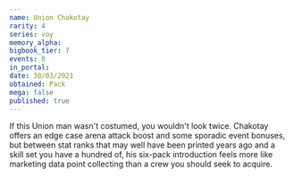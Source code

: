 ```yaml
---
name: Union Chakotay
rarity: 4
series: voy
memory_alpha:
bigbook_tier: 7
events: 0
in_portal:
date: 30/03/2021
obtained: Pack
mega: false
published: true
---
```


If this Union man wasn't costumed, you wouldn't look twice. Chakotay offers an edge case arena attack boost and some sporadic event bonuses, but between stat ranks that may well have been printed years ago and a skill set you have a hundred of, his six-pack introduction feels more like marketing data point collecting than a crew you should seek to acquire.
